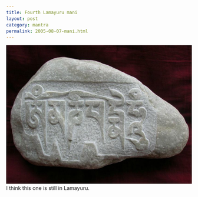 ```yaml
---
title: Fourth Lamayuru mani 
layout: post
category: mantra
permalink: 2005-08-07-mani.html
---
```



![mani 4](/assets/images/mani/mani4.jpg)  
I think this one is still in Lamayuru.
